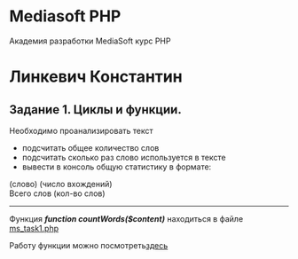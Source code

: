 # Mediasoft PHP
Академия разработки MediaSoft курс PHP
# Линкевич Константин
## Задание 1. Циклы и функции.
<p>Необходимо проанализировать текст</p>
<ul>
  <li>подсчитать общее количество слов</li>
  <li>подсчитать сколько раз слово используется в тексте</li>
  <li>вывести в консоль общую статистику в формате:</li>
 </ul> 
  (слово) (число вхождений)<br>
  Всего слов (кол-во слов)<br>
  <hr>
  
  Функция ***function countWords($content)*** находиться в файле
  [ms_task1.php](https://github.com/constalink35/MediasoftPHP/blob/master/ms_task1.php)
  
  Работу функции можно посмотреть[здесь](https://kvltest.000webhostapp.com/ms_task1.php)
